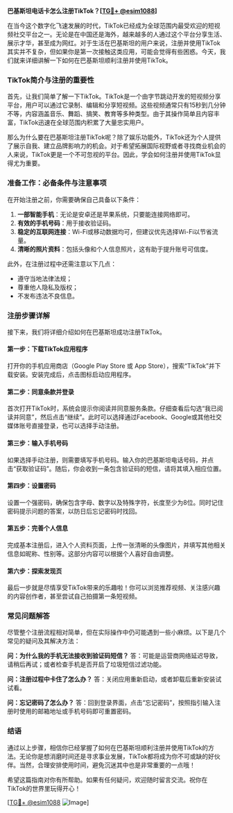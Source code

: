 **巴基斯坦电话卡怎么注册TikTok？[[TG💪+ @esim1088](https://t.me/s/esim1088)]**

在当今这个数字化飞速发展的时代，TikTok已经成为全球范围内最受欢迎的短视频社交平台之一。无论是在中国还是海外，越来越多的人通过这个平台分享生活、展示才华，甚至成为网红。对于生活在巴基斯坦的用户来说，注册并使用TikTok其实并不复杂，但如果你是第一次接触这类应用，可能会觉得有些困惑。今天，我们就来详细讲解一下如何在巴基斯坦顺利注册并使用TikTok。

### TikTok简介与注册的重要性

首先，让我们简单了解一下TikTok。TikTok是一个由字节跳动开发的短视频分享平台，用户可以通过它录制、编辑和分享短视频。这些视频通常只有15秒到几分钟不等，内容涵盖音乐、舞蹈、搞笑、教育等多种类型。由于其操作简单且内容丰富，TikTok迅速在全球范围内积累了大量忠实用户。

那么为什么要在巴基斯坦注册TikTok呢？除了娱乐功能外，TikTok还为个人提供了展示自我、建立品牌影响力的机会。对于希望拓展国际视野或者寻找商业机会的人来说，TikTok更是一个不可忽视的平台。因此，学会如何注册并使用TikTok显得尤为重要。

### 准备工作：必备条件与注意事项

在开始注册之前，你需要确保自己具备以下条件：

1. **一部智能手机**：无论是安卓还是苹果系统，只要能连接网络即可。
2. **有效的手机号码**：用于接收验证码。
3. **稳定的互联网连接**：Wi-Fi或移动数据均可，但建议优先选择Wi-Fi以节省流量。
4. **清晰的照片资料**：包括头像和个人信息照片，这有助于提升账号可信度。

此外，在注册过程中还需注意以下几点：
- 遵守当地法律法规；
- 尊重他人隐私及版权；
- 不发布违法不良信息。

### 注册步骤详解

接下来，我们将详细介绍如何在巴基斯坦成功注册TikTok。

#### 第一步：下载TikTok应用程序

打开你的手机应用商店（Google Play Store 或 App Store），搜索“TikTok”并下载安装。安装完成后，点击图标启动应用程序。

#### 第二步：同意条款并登录

首次打开TikTok时，系统会提示你阅读并同意服务条款。仔细查看后勾选“我已阅读并同意”，然后点击“继续”。此时可以选择通过Facebook、Google或其他社交媒体账号直接登录，也可以选择手动注册。

#### 第三步：输入手机号码

如果选择手动注册，则需要填写手机号码。输入你的巴基斯坦电话号码，并点击“获取验证码”。随后，你会收到一条包含验证码的短信，请将其填入相应位置。

#### 第四步：设置密码

设置一个强密码，确保包含字母、数字以及特殊字符，长度至少为8位。同时记住密码提示问题的答案，以防日后忘记密码时找回。

#### 第五步：完善个人信息

完成基本注册后，进入个人资料页面，上传一张清晰的头像图片，并填写其他相关信息如昵称、性别等。这部分内容可以根据个人喜好自由调整。

#### 第六步：探索发现页

最后一步就是尽情享受TikTok带来的乐趣啦！你可以浏览推荐视频、关注感兴趣的内容创作者，甚至尝试自己拍摄第一条短视频。

### 常见问题解答

尽管整个注册流程相对简单，但在实际操作中仍可能遇到一些小麻烦。以下是几个常见的疑问及其解决方法：

**问：为什么我的手机无法接收到验证码短信？**
答：可能是运营商网络延迟导致，请稍后再试；或者检查手机是否开启了垃圾短信过滤功能。

**问：注册过程中卡住了怎么办？**
答：关闭应用重新启动，或者卸载后重新安装试试看。

**问：忘记密码了怎么办？**
答：回到登录界面，点击“忘记密码”，按照指引输入注册时使用的邮箱地址或手机号码即可重置密码。

### 结语

通过以上步骤，相信你已经掌握了如何在巴基斯坦顺利注册并使用TikTok的方法。无论你是想消磨时间还是寻求事业发展，TikTok都将成为你不可或缺的好伙伴。当然，合理安排使用时间，避免沉迷其中也是非常重要的一点哦！

希望这篇指南对你有所帮助。如果有任何疑问，欢迎随时留言交流。祝你在TikTok的世界里玩得开心！

[[TG💪+ @esim1088](https://t.me/s/esim1088) ![Image](https://i.postimg.cc/4NQfJmqS/Snipaste-2025-05-13-00-14-12.png)]